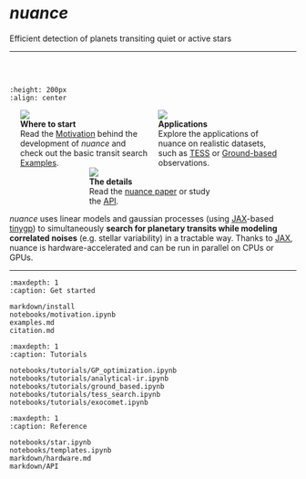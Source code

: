# *nuance*

Efficient detection of planets transiting quiet or active stars

---

<div style="margin: 60px"></div>

```{image} _static/illu.png
:height: 200px
:align: center
```
<div style="margin: 0px"></div>
<style>
.flex {
    display: flex;
    flex-direction: row;
    flex-wrap: wrap;
      justify-content: space-evenly
}
.max-w-100 {
    max-width: 14rem;
}
</style>

<div class="flex flex-row  gap-5 mb-5">
    <div class="max-w-100">
        <div class="text-center mb-2">
        <img class="p-2" src="_static/box.png"/></div>
        <div class="text-center mb-2">
        <strong>Where to start</strong></div>
        Read the <a href="./notebooks/motivation.html">Motivation</a> behind the development of <i>nuance</i> and 
        check out the basic transit search <a href="./examples.html">Examples</a>.
    </div>
    <div class="max-w-100">
        <div class="text-center mb-2">
        <img class="p-2" src="_static/star.png"/></div>
        <div class="text-center mb-2">
        <strong>Applications</strong></div>
        Explore the applications of nuance on realistic datasets, such 
        as <a href="./notebooks/tutorials/tess_search.html">TESS</a> or <a href="./notebooks/tutorials/ground_based.html">Ground-based</a> observations.
    </div>
    <div class="max-w-100">
        <div class="text-center mb-2">
        <img class="p-2" src="_static/wire.png"/></div>
        <div class="text-center mb-2">
        <strong>The details</strong></div>
        Read the <a href="https://arxiv.org/abs/2402.06835">nuance paper</a> or study the <a href="./markdown/API.html">API</a>.
    </div>
</div>



*nuance* uses linear models and gaussian processes (using [JAX](https://github.com/google/jax)-based [tinygp](https://github.com/dfm/tinygp)) to simultaneously **search for planetary transits while modeling correlated noises** (e.g. stellar variability) in a tractable way. Thanks to [JAX](https://github.com/google/jax), nuance is hardware-accelerated and can be run in parallel on CPUs or GPUs. 

---

```{toctree}
:maxdepth: 1
:caption: Get started

markdown/install
notebooks/motivation.ipynb
examples.md
citation.md
```


```{toctree}
:maxdepth: 1
:caption: Tutorials

notebooks/tutorials/GP_optimization.ipynb
notebooks/tutorials/analytical-ir.ipynb
notebooks/tutorials/ground_based.ipynb
notebooks/tutorials/tess_search.ipynb
notebooks/tutorials/exocomet.ipynb
```

```{toctree}
:maxdepth: 1
:caption: Reference

notebooks/star.ipynb
notebooks/templates.ipynb
markdown/hardware.md
markdown/API
```
